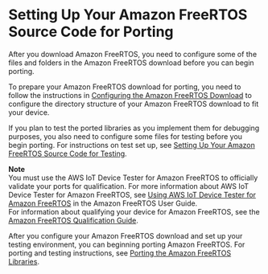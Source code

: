 # Setting Up Your Amazon FreeRTOS Source Code for Porting<a name="porting-set-up-project"></a>

After you download Amazon FreeRTOS, you need to configure some of the files and folders in the Amazon FreeRTOS download before you can begin porting\.

To prepare your Amazon FreeRTOS download for porting, you need to follow the instructions in [Configuring the Amazon FreeRTOS Download](porting-set-up-directory.md) to configure the directory structure of your Amazon FreeRTOS download to fit your device\.

If you plan to test the ported libraries as you implement them for debugging purposes, you also need to configure some files for testing before you begin porting\. For instructions on test set up, see [Setting Up Your Amazon FreeRTOS Source Code for Testing](testing-set-up.md)\.

**Note**  
You must use the AWS IoT Device Tester for Amazon FreeRTOS to officially validate your ports for qualification\. For more information about AWS IoT Device Tester for Amazon FreeRTOS, see [Using AWS IoT Device Tester for Amazon FreeRTOS](https://docs.aws.amazon.com/freertos/latest/userguide/device-tester-for-freertos-ug.html) in the Amazon FreeRTOS User Guide\.  
For information about qualifying your device for Amazon FreeRTOS, see the [Amazon FreeRTOS Qualification Guide](https://docs.aws.amazon.com/freertos/latest/qualificationguide/)\.

After you configure your Amazon FreeRTOS download and set up your testing environment, you can beginning porting Amazon FreeRTOS\. For porting and testing instructions, see [Porting the Amazon FreeRTOS Libraries](afr-porting.md)\.